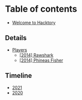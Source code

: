 # Table of contents

* [Welcome to Hacktory](README.md)

## Details

* [Players](details/players/README.md)
  * [\[2014\] Rawshark](details/players/2014-rawshark.md)
  * [\[2014\] Phineas Fisher](details/players/2014-phineas-fisher.md)

## Timeline

* [2021](timeline/2021.md)
* [2020](timeline/2020.md)

